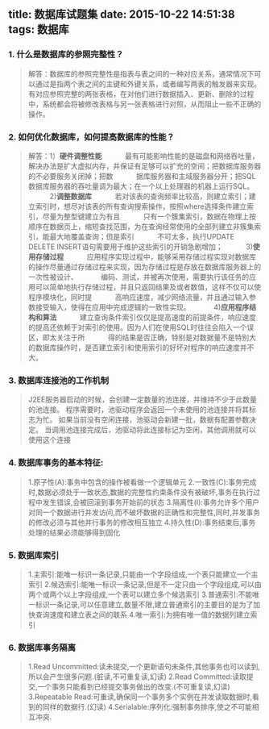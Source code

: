 title: 数据库试题集
date: 2015-10-22 14:51:38
tags: 数据库
---

### 1. 什么是数据库的参照完整性？

> 解答：数据库的参照完整性是指表与表之间的一种对应关系，通常情况下可以通过是指两个表之间的主键和外键关系，或者编写两表的触发器来实现。
> 有对应参照完整的两张表格，在对他们进行数据插入、更新、删除的过程中，系统都会将被修改表格与另一张表格进行对照，从而阻止一些不正确的
> 操作。

### 2. 如何优化数据库，如何提高数据库的性能？

> 解答：1）**硬件调整性能** 
> &emsp;&emsp;&emsp;最有可能影响性能的是磁盘和网络吞吐量，解决办法是扩大虚拟内存，并保证有足够可以扩充的空间；把数据库服务器的不必要服务关闭掉；把数
> &emsp;&emsp;&emsp;据库服务器和主域服务器分开；把SQL数据库服务器的吞吐量调为最大；在一个以上处理器的机器上运行SQL。
> &emsp;&emsp;&emsp;2)**调整数据库**
> &emsp;&emsp;&emsp;若对该表的查询频率比较高，则建立索引；建立索引时，想尽对该表的所有查询搜索操作，按照where选择条件建立索引，尽量为整型键建立为有且
> &emsp;&emsp;&emsp;只有一个簇集索引，数据在物理上按顺序在数据页上，缩短查找范围，为在查询经常使用的全部列建立非簇集索引，能最大地覆盖查询；但是索引
> &emsp;&emsp;&emsp;不可太多，执行UPDATE DELETE INSERT语句需要用于维护这些索引的开销急剧增加；
> &emsp;&emsp;&emsp;3)**使用存储过程**
> &emsp;&emsp;&emsp;应用程序实现过程中，能够采用存储过程实现对数据库的操作尽量通过存储过程来实现，因为存储过程是存放在数据库服务器上的一次性被设计、
> &emsp;&emsp;&emsp;编码、测试，并被再次使用，需要执行该任务的应用可以简单地执行存储过程，并且只返回结果及或者数值，这样不仅可以使程序模块化，同时提
> &emsp;&emsp;&emsp;高响应速度，减少网络流量，并且通过输入参数接受输入，使得在应用中完成逻辑的一致性实现。
> &emsp;&emsp;&emsp;4)**应用程序结构和算法**
> &emsp;&emsp;&emsp;建立查询条件索引仅仅是提高速度的前提条件，响应速度的提高还依赖于对索引的使用。因为人们在使用SQL时往往会陷入一个误区，即太关注于所
> &emsp;&emsp;&emsp;得的结果是否正确，特别是对数据量不是特别大的数据库操作时，是否建立索引和使用索引的好坏对程序的响应速度并不大。

<!-- more -->

### 3. 数据库连接池的工作机制

> J2EE服务器启动的时候，会创建一定数量的池连接，并维持不少于此数量的池连接。
> 程序需要时，池驱动程序会返回一个未使用的池连接并将其标志为忙。
> 如果当前没有空闲连接，池驱动会新建一批，数据有配置参数决定。
> 当调用池连接完成后，池驱动将此连接标记为空闲，其他调用就可以使用这个连接

### 4. 数据库事务的基本特征:

> 1.原子性(A):事务中包含的操作被看做一个逻辑单元
> 2.一致性(C):事务完成时,数据必须处于一致状态,数据的完整性约束条件没有被破坏,事务在执行过程中发生错误,会被回滚到事务开始前的状态
> 3.隔离性(I):事务允许多个用户对同一个数据进行并发访问,而不破坏数据的正确性和完整性,同时,并发事务的修改必须与其他并行事务的修改相互独立
> 4.持久性(D):事务结束后,事务处理的结果必须能够得到固化

### 5. 数据库索引

> 1.主索引:能唯一标识一条记录,只能由一个字段组成,一个表只能建立一个主索引
> 2.候选索引:能唯一标识一条记录,但是不一定只由一个字段组成,可以由两个或两个以上字段组成,一个表可以建立多个候选索引
> 3.普通索引:不能唯一标识一条记录,可以任意建立,数量不限,建立普通索引的主要目的是为了加快查询速度和建立表之间的联系
> 4.唯一索引:为拥有唯一值的数据列建立索引

### 6. 数据库事务隔离

> 1.Read Uncommitted:读未提交,一个更新语句未条件,其他事务也可以读到,所以会产生很多问题.(脏读,不可重复读,幻读)
> 2.Read Committed:读取提交,一个事务只能看到已经提交事务做出的改变.(不可重复读,幻读)
> 3.Repeatable Read:可重读,确保同一个事务多个实例在并发读取数据时,看到的同样的数据行.(幻读)
> 4.Serialable:序列化:强制事务排序,使之不可能相互冲突.
